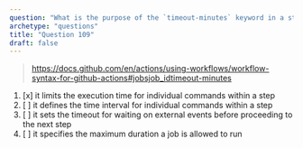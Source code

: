 ```yaml
---
question: "What is the purpose of the `timeout-minutes` keyword in a step?"
archetype: "questions"
title: "Question 109"
draft: false
---
```



> https://docs.github.com/en/actions/using-workflows/workflow-syntax-for-github-actions#jobsjob_idtimeout-minutes
1. [x] it limits the execution time for individual commands within a step
1. [ ] it defines the time interval for individual commands within a step
1. [ ] it sets the timeout for waiting on external events before proceeding to the next step
1. [ ] it specifies the maximum duration a job is allowed to run
